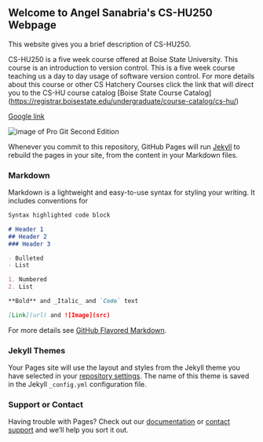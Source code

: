 ## Welcome to Angel Sanabria's CS-HU250 Webpage

This website gives you a brief description of CS-HU250.

CS-HU250 is a five week course offered at Boise State University. This course is an introduction to version control. 
This is a five week course teaching us a day to day usage of software version control. For more details about this course or other CS Hatchery Courses click the link that will direct you to the CS-HU course catalog [Boise State Course Catalog] (https://registrar.boisestate.edu/undergraduate/course-catalog/cs-hu/)

[Google link](https://google.com/)

![image of Pro Git Second Edition](https://imgur.com/ZRGmxTY)

Whenever you commit to this repository, GitHub Pages will run [Jekyll](https://jekyllrb.com/) to rebuild the pages in your site, from the content in your Markdown files.

### Markdown

Markdown is a lightweight and easy-to-use syntax for styling your writing. It includes conventions for

```markdown
Syntax highlighted code block

# Header 1
## Header 2
### Header 3

- Bulleted
- List

1. Numbered
2. List

**Bold** and _Italic_ and `Code` text

[Link](url) and ![Image](src)
```

For more details see [GitHub Flavored Markdown](https://guides.github.com/features/mastering-markdown/).

### Jekyll Themes

Your Pages site will use the layout and styles from the Jekyll theme you have selected in your [repository settings](https://github.com/angelsanabriaCS321/angelsanbriaCS-HU250.github.io/settings). The name of this theme is saved in the Jekyll `_config.yml` configuration file.

### Support or Contact

Having trouble with Pages? Check out our [documentation](https://help.github.com/categories/github-pages-basics/) or [contact support](https://github.com/contact) and we’ll help you sort it out.
